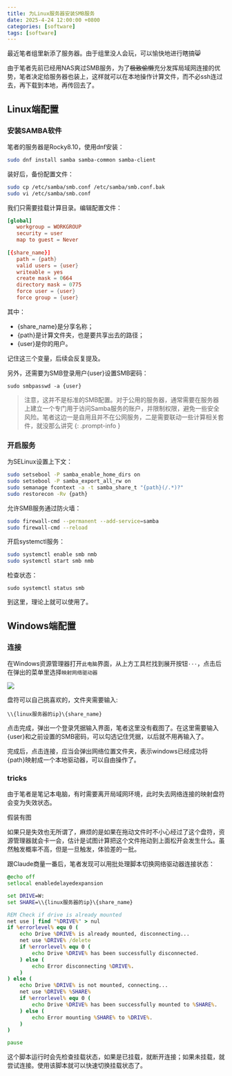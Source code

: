 ```yaml
---
title: 为Linux服务器安装SMB服务
date: 2025-4-24 12:00:00 +0800
categories: [software]
tags: [software]   
---
```

最近笔者组里新添了服务器。由于组里没人会玩，可以愉快地进行瞎搞😸

由于笔者先前已经用NAS爽过SMB服务，为了~~极致偷懒~~充分发挥局域网连接的优势，笔者决定给服务器也装上，这样就可以在本地操作计算文件，而不必ssh连过去，再下载到本地，再传回去了。

## Linux端配置

### 安装SAMBA软件
笔者的服务器是Rocky8.10，使用dnf安装：
```bash
sudo dnf install samba samba-common samba-client
```
装好后，备份配置文件：
```bash
sudo cp /etc/samba/smb.conf /etc/samba/smb.conf.bak
sudo vi /etc/samba/smb.conf
```
我们只需要挂载计算目录。编辑配置文件：
```conf
[global]
   workgroup = WORKGROUP
   security = user
   map to guest = Never
   
[{share_name}]
   path = {path}
   valid users = {user}
   writeable = yes
   create mask = 0664
   directory mask = 0775
   force user = {user}
   force group = {user}
```
其中：
- {share_name}是分享名称；
- {path}是计算文件夹，也是要共享出去的路径；
- {user}是你的用户。

记住这三个变量，后续会反复提及。

另外，还需要为SMB登录用户{user}设置SMB密码：
```
sudo smbpasswd -a {user}
```

> 注意，这并不是标准的SMB配置。对于公用的服务器，通常需要在服务器上建立一个专门用于访问Samba服务的账户，并限制权限，避免一些安全风险。笔者这边一是自用且并不在公网服务，二是需要联动一些计算相关套件，就没那么讲究
{: .prompt-info }

### 开启服务
为SELinux设置上下文：
```bash
sudo setsebool -P samba_enable_home_dirs on
sudo setsebool -P samba_export_all_rw on
sudo semanage fcontext -a -t samba_share_t "{path}(/.*)?"
sudo restorecon -Rv {path}
```

允许SMB服务通过防火墙：
```bash
sudo firewall-cmd --permanent --add-service=samba
sudo firewall-cmd --reload
```

开启systemctl服务：
```bash
sudo systemctl enable smb nmb
sudo systemctl start smb nmb
```

检查状态：
```
sudo systemctl status smb
```

到这里，理论上就可以使用了。

## Windows端配置

### 连接

在Windows资源管理器打开`此电脑`界面，从上方工具栏找到展开按钮``···``，点击后在弹出的菜单里选择`映射网络驱动器`

![](https://pub-ec46b9a843f44891acf04d27fddf97e0.r2.dev/2025/04/20250425164009.png)

盘符可以自己挑喜欢的，文件夹需要输入:
```
\\{linux服务器的ip}\{share_name}
```
点击完成，弹出一个登录凭据输入界面，笔者这里没有截图了。在这里需要输入{user}和之前设置的SMB密码，可以勾选记住凭据，以后就不用再输入了。

完成后，点击连接，应当会弹出网络位置文件夹，表示windows已经成功将{path}映射成一个本地驱动器，可以自由操作了。

### tricks
由于笔者是笔记本电脑，有时需要离开局域网环境，此时失去网络连接的映射盘符会变为失效状态。

假装有图

如果只是失效也无所谓了，麻烦的是如果在拖动文件时不小心经过了这个盘符，资源管理器就会卡一会，估计是试图计算把这个文件拖动到上面松开会发生什么。虽然触发概率不高，但是一旦触发，体验差的一批。

跟Claude商量一番后，笔者发现可以用批处理脚本切换网络驱动器连接状态：
```bat
@echo off
setlocal enabledelayedexpansion

set DRIVE=W:
set SHARE=\\{linux服务器的ip}\{share_name}

REM Check if drive is already mounted
net use | find "%DRIVE%" > nul
if %errorlevel% equ 0 (
    echo Drive %DRIVE% is already mounted, disconnecting...
    net use %DRIVE% /delete
    if %errorlevel% equ 0 (
        echo Drive %DRIVE% has been successfully disconnected.
    ) else (
        echo Error disconnecting %DRIVE%.
    )
) else (
    echo Drive %DRIVE% is not mounted, connecting...
    net use %DRIVE% %SHARE%
    if %errorlevel% equ 0 (
        echo Drive %DRIVE% has been successfully mounted to %SHARE%.
    ) else (
        echo Error mounting %SHARE% to %DRIVE%.
    )
)

pause
```
这个脚本运行时会先检查挂载状态，如果是已挂载，就断开连接；如果未挂载，就尝试连接。使用该脚本就可以快速切换挂载状态了。


